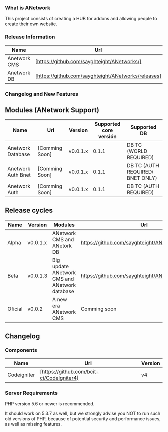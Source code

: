### What is ANetwork

This project consists of creating a HUB for addons and allowing people to create their own website.


### Release Information

| Name | Url | Version | Released? |
| ------ | ------ | ------ | ------ |
| Anetwork CMS | [https://github.com/sayghteight/ANetworks/] | v0.1.1 | Yes
| Anetwork DB | [https://github.com/sayghteight/ANetworks/releases] | v0.0.1 | No




### Changelog and New Features

## Modules (ANetwork Support)


| Name | Url | Version | Supported core versión | Supported DB |
| ------ | ------ | ------ | ------ | ------ |
| Anetwork Database | [Comming Soon] | v0.0.1.x | 0.1.1 | DB TC (WORLD REQUIRED)
| Anetwork Auth Bnet | [Comming Soon] | v0.0.1.x | 0.1.1  | DB TC (AUTH REQUIRED/ BNET ONLY)
| Anetwork Auth  | [Comming Soon] | v0.0.1.x | 0.1.1  | DB TC (AUTH REQUIRED)


## Release cycles

| Name | Version | Modules | Url |
| ------ |  ------ | ------ | ------ |
| Alpha  | v0.0.1.x | ANetwork CMS and ANetork DB | https://github.com/sayghteight/ANetworks/projects/1
| Beta |  v0.0.1.3 | Big update ANetwork CMS and ANetwork database  |https://github.com/sayghteight/ANetworks/projects/2
| Oficial | v0.0.2 | A new era ANetwork CMS  | Comming soon


## Changelog




### Components

| Name | Url | Version |
| ------ | ------ | ------ |
| Codeigniter | [https://github.com/bcit-ci/CodeIgniter4] | v4 |

### Server Requirements


PHP version 5.6 or newer is recommended.

It should work on 5.3.7 as well, but we strongly advise you NOT to run
such old versions of PHP, because of potential security and performance
issues, as well as missing features.
